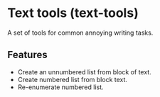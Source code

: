 # Text tools (text-tools)

A set of tools for common annoying writing tasks.

## Features

 - Create an unnumbered list from block of text.
 - Create numbered list from block text.
 - Re-enumerate numbered list.
